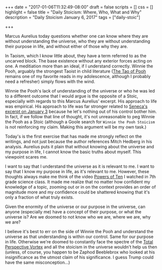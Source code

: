 +++
date = "2017-01-06T11:32:49-08:00"
draft = false
scripts = []
css = []
highlight = false
title = "Daily Stoicism: Where, Who, What and Why"
description = "Daily Stoicism January 6, 2017"
tags = ["daily-stoic"]

+++

Marcus Aurelius today questions whether one can know where they are without understanding the universe, who they are without understanding their purpose in life, and without either of those why they are. 

In Taoism, which I know little about, they have a term referred to as the uncarved block. The base existence without any exterior forces acting on one. A meditiation more than an ideal, if I understand correctly. Winnie the Pooh, arguably the strongest Taoist in child literature ([The Tao of Pooh](https://www.amazon.com/Tao-Pooh-Benjamin-Hoff/dp/0140067477) remains one of my favorite reads in my adolescence, although I probably need a refresher) simply flows with the wind. 

Winnie the Pooh's lack of understanding of the universe or who he was led to a different outcome that I would argue is the opposite of a Stoic, especially with regards to this Marcus Aurelius' excerpt. His approach to life was empirical. His approach to life was far stronger related to [Seneca's excerpt on January 3](../be-ruthless-to-things-that-dont-matter/) because he let's nothing out of his control bother him. In fact, if we follow that line of thought, it's not unreasonable to peg Winnie the Pooh as a Stoic (although a Goole search for `Winnie the Pooh Stoicism` is not reinforcing my claim. Making this argument will be my own task.)

Today's is the first exercise that has made me strongly reflect on the writings, and not just because the author references Mitch Hedberg in his analysis. Aurelius puts it plain that without knowing about the universe and my purpose in life, I cannot know the basic truths about myself. This viewpoint scares me. 

I want to say that I understand the universe as it is relevant to me. I want to say that I know my purpose in life, as it's relevant to me. However, these thoughts always make me think of the video [Powers of Ten](https://www.youtube.com/watch?v=0fKBhvDjuy0) I watched in 7th grade science class. It made me realize that no matter how confident my knowledge of a topic, zooming out or in on the context provides an order of magnitude more and my confidence could be shattered knowing that it's only a fraction of what truly exists.

Given the enormity of the universe or our purpose in the universe, can anyone (especially me) have a concept of their purpose, or what the universe is? Are we doomed to not know who we are, where we are, why we are?

I believe it's best to err on the side of Winnie the Pooh and understand the universe as that understanding is within our control. Same for our purpose in life. Otherwise we're doomed to constantly face the spectre of the [Total Perspective Vortex](https://en.wikipedia.org/wiki/Technology_in_The_Hitchhiker's_Guide_to_the_Galaxy#Total_Perspective_Vortex) and all the stoicism in the universe wouldn't help us then (unless, of course, you happen to be Zaphod Beeblebrox who looked at his insignificance as the utmost claim of his significance. I guess Trump could have the same misconception...)